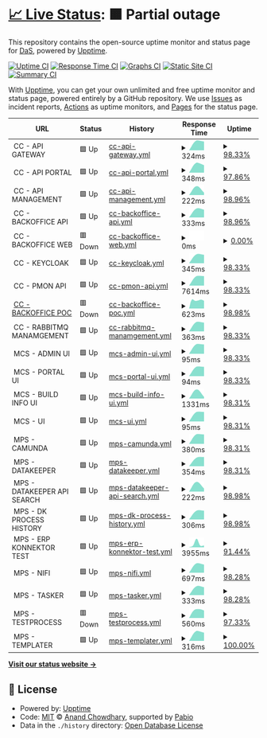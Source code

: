 # [📈 Live Status](https://conuti-das.github.io/status-nbsap): <!--live status--> **🟧 Partial outage**

This repository contains the open-source uptime monitor and status page for [DaS](https://conuti.de), powered by [Upptime](https://github.com/upptime/upptime).

[![Uptime CI](https://github.com/conuti-das/status-nbsap/workflows/Uptime%20CI/badge.svg)](https://github.com/conuti-das/status-nbsap/actions?query=workflow%3A%22Uptime+CI%22)
[![Response Time CI](https://github.com/conuti-das/status-nbsap/workflows/Response%20Time%20CI/badge.svg)](https://github.com/conuti-das/status-nbsap/actions?query=workflow%3A%22Response+Time+CI%22)
[![Graphs CI](https://github.com/conuti-das/status-nbsap/workflows/Graphs%20CI/badge.svg)](https://github.com/conuti-das/status-nbsap/actions?query=workflow%3A%22Graphs+CI%22)
[![Static Site CI](https://github.com/conuti-das/status-nbsap/workflows/Static%20Site%20CI/badge.svg)](https://github.com/conuti-das/status-nbsap/actions?query=workflow%3A%22Static+Site+CI%22)
[![Summary CI](https://github.com/conuti-das/status-nbsap/workflows/Summary%20CI/badge.svg)](https://github.com/conuti-das/status-nbsap/actions?query=workflow%3A%22Summary+CI%22)

With [Upptime](https://upptime.js.org), you can get your own unlimited and free uptime monitor and status page, powered entirely by a GitHub repository. We use [Issues](https://github.com/conuti-das/status-nbsap/issues) as incident reports, [Actions](https://github.com/conuti-das/status-nbsap/actions) as uptime monitors, and [Pages](https://conuti-das.github.io/status-nbsap) for the status page.

<!--start: status pages-->
<!-- This summary is generated by Upptime (https://github.com/upptime/upptime) -->
<!-- Do not edit this manually, your changes will be overwritten -->
<!-- prettier-ignore -->
| URL | Status | History | Response Time | Uptime |
| --- | ------ | ------- | ------------- | ------ |
| <img alt="" src="https://icons.duckduckgo.com/ip3/null.ico" height="13"> CC - API GATEWAY | 🟩 Up | [cc-api-gateway.yml](https://github.com/conuti-das/status-nbsap/commits/HEAD/history/cc-api-gateway.yml) | <details><summary><img alt="Response time graph" src="./graphs/cc-api-gateway/response-time-week.png" height="20"> 324ms</summary><br><a href="https://conuti-das.github.io/status-nbsap/history/cc-api-gateway"><img alt="Response time 324" src="https://img.shields.io/endpoint?url=https%3A%2F%2Fraw.githubusercontent.com%2Fconuti-das%2Fstatus-nbsap%2FHEAD%2Fapi%2Fcc-api-gateway%2Fresponse-time.json"></a><br><a href="https://conuti-das.github.io/status-nbsap/history/cc-api-gateway"><img alt="24-hour response time 303" src="https://img.shields.io/endpoint?url=https%3A%2F%2Fraw.githubusercontent.com%2Fconuti-das%2Fstatus-nbsap%2FHEAD%2Fapi%2Fcc-api-gateway%2Fresponse-time-day.json"></a><br><a href="https://conuti-das.github.io/status-nbsap/history/cc-api-gateway"><img alt="7-day response time 324" src="https://img.shields.io/endpoint?url=https%3A%2F%2Fraw.githubusercontent.com%2Fconuti-das%2Fstatus-nbsap%2FHEAD%2Fapi%2Fcc-api-gateway%2Fresponse-time-week.json"></a><br><a href="https://conuti-das.github.io/status-nbsap/history/cc-api-gateway"><img alt="30-day response time 324" src="https://img.shields.io/endpoint?url=https%3A%2F%2Fraw.githubusercontent.com%2Fconuti-das%2Fstatus-nbsap%2FHEAD%2Fapi%2Fcc-api-gateway%2Fresponse-time-month.json"></a><br><a href="https://conuti-das.github.io/status-nbsap/history/cc-api-gateway"><img alt="1-year response time 324" src="https://img.shields.io/endpoint?url=https%3A%2F%2Fraw.githubusercontent.com%2Fconuti-das%2Fstatus-nbsap%2FHEAD%2Fapi%2Fcc-api-gateway%2Fresponse-time-year.json"></a></details> | <details><summary><a href="https://conuti-das.github.io/status-nbsap/history/cc-api-gateway">98.33%</a></summary><a href="https://conuti-das.github.io/status-nbsap/history/cc-api-gateway"><img alt="All-time uptime 98.33%" src="https://img.shields.io/endpoint?url=https%3A%2F%2Fraw.githubusercontent.com%2Fconuti-das%2Fstatus-nbsap%2FHEAD%2Fapi%2Fcc-api-gateway%2Fuptime.json"></a><br><a href="https://conuti-das.github.io/status-nbsap/history/cc-api-gateway"><img alt="24-hour uptime 100.00%" src="https://img.shields.io/endpoint?url=https%3A%2F%2Fraw.githubusercontent.com%2Fconuti-das%2Fstatus-nbsap%2FHEAD%2Fapi%2Fcc-api-gateway%2Fuptime-day.json"></a><br><a href="https://conuti-das.github.io/status-nbsap/history/cc-api-gateway"><img alt="7-day uptime 98.33%" src="https://img.shields.io/endpoint?url=https%3A%2F%2Fraw.githubusercontent.com%2Fconuti-das%2Fstatus-nbsap%2FHEAD%2Fapi%2Fcc-api-gateway%2Fuptime-week.json"></a><br><a href="https://conuti-das.github.io/status-nbsap/history/cc-api-gateway"><img alt="30-day uptime 98.33%" src="https://img.shields.io/endpoint?url=https%3A%2F%2Fraw.githubusercontent.com%2Fconuti-das%2Fstatus-nbsap%2FHEAD%2Fapi%2Fcc-api-gateway%2Fuptime-month.json"></a><br><a href="https://conuti-das.github.io/status-nbsap/history/cc-api-gateway"><img alt="1-year uptime 98.33%" src="https://img.shields.io/endpoint?url=https%3A%2F%2Fraw.githubusercontent.com%2Fconuti-das%2Fstatus-nbsap%2FHEAD%2Fapi%2Fcc-api-gateway%2Fuptime-year.json"></a></details>
| <img alt="" src="https://icons.duckduckgo.com/ip3/null.ico" height="13"> CC - API PORTAL | 🟩 Up | [cc-api-portal.yml](https://github.com/conuti-das/status-nbsap/commits/HEAD/history/cc-api-portal.yml) | <details><summary><img alt="Response time graph" src="./graphs/cc-api-portal/response-time-week.png" height="20"> 348ms</summary><br><a href="https://conuti-das.github.io/status-nbsap/history/cc-api-portal"><img alt="Response time 348" src="https://img.shields.io/endpoint?url=https%3A%2F%2Fraw.githubusercontent.com%2Fconuti-das%2Fstatus-nbsap%2FHEAD%2Fapi%2Fcc-api-portal%2Fresponse-time.json"></a><br><a href="https://conuti-das.github.io/status-nbsap/history/cc-api-portal"><img alt="24-hour response time 298" src="https://img.shields.io/endpoint?url=https%3A%2F%2Fraw.githubusercontent.com%2Fconuti-das%2Fstatus-nbsap%2FHEAD%2Fapi%2Fcc-api-portal%2Fresponse-time-day.json"></a><br><a href="https://conuti-das.github.io/status-nbsap/history/cc-api-portal"><img alt="7-day response time 348" src="https://img.shields.io/endpoint?url=https%3A%2F%2Fraw.githubusercontent.com%2Fconuti-das%2Fstatus-nbsap%2FHEAD%2Fapi%2Fcc-api-portal%2Fresponse-time-week.json"></a><br><a href="https://conuti-das.github.io/status-nbsap/history/cc-api-portal"><img alt="30-day response time 348" src="https://img.shields.io/endpoint?url=https%3A%2F%2Fraw.githubusercontent.com%2Fconuti-das%2Fstatus-nbsap%2FHEAD%2Fapi%2Fcc-api-portal%2Fresponse-time-month.json"></a><br><a href="https://conuti-das.github.io/status-nbsap/history/cc-api-portal"><img alt="1-year response time 348" src="https://img.shields.io/endpoint?url=https%3A%2F%2Fraw.githubusercontent.com%2Fconuti-das%2Fstatus-nbsap%2FHEAD%2Fapi%2Fcc-api-portal%2Fresponse-time-year.json"></a></details> | <details><summary><a href="https://conuti-das.github.io/status-nbsap/history/cc-api-portal">97.86%</a></summary><a href="https://conuti-das.github.io/status-nbsap/history/cc-api-portal"><img alt="All-time uptime 97.86%" src="https://img.shields.io/endpoint?url=https%3A%2F%2Fraw.githubusercontent.com%2Fconuti-das%2Fstatus-nbsap%2FHEAD%2Fapi%2Fcc-api-portal%2Fuptime.json"></a><br><a href="https://conuti-das.github.io/status-nbsap/history/cc-api-portal"><img alt="24-hour uptime 100.00%" src="https://img.shields.io/endpoint?url=https%3A%2F%2Fraw.githubusercontent.com%2Fconuti-das%2Fstatus-nbsap%2FHEAD%2Fapi%2Fcc-api-portal%2Fuptime-day.json"></a><br><a href="https://conuti-das.github.io/status-nbsap/history/cc-api-portal"><img alt="7-day uptime 97.86%" src="https://img.shields.io/endpoint?url=https%3A%2F%2Fraw.githubusercontent.com%2Fconuti-das%2Fstatus-nbsap%2FHEAD%2Fapi%2Fcc-api-portal%2Fuptime-week.json"></a><br><a href="https://conuti-das.github.io/status-nbsap/history/cc-api-portal"><img alt="30-day uptime 97.86%" src="https://img.shields.io/endpoint?url=https%3A%2F%2Fraw.githubusercontent.com%2Fconuti-das%2Fstatus-nbsap%2FHEAD%2Fapi%2Fcc-api-portal%2Fuptime-month.json"></a><br><a href="https://conuti-das.github.io/status-nbsap/history/cc-api-portal"><img alt="1-year uptime 97.86%" src="https://img.shields.io/endpoint?url=https%3A%2F%2Fraw.githubusercontent.com%2Fconuti-das%2Fstatus-nbsap%2FHEAD%2Fapi%2Fcc-api-portal%2Fuptime-year.json"></a></details>
| <img alt="" src="https://icons.duckduckgo.com/ip3/null.ico" height="13"> CC - API MANAGEMENT | 🟩 Up | [cc-api-management.yml](https://github.com/conuti-das/status-nbsap/commits/HEAD/history/cc-api-management.yml) | <details><summary><img alt="Response time graph" src="./graphs/cc-api-management/response-time-week.png" height="20"> 222ms</summary><br><a href="https://conuti-das.github.io/status-nbsap/history/cc-api-management"><img alt="Response time 222" src="https://img.shields.io/endpoint?url=https%3A%2F%2Fraw.githubusercontent.com%2Fconuti-das%2Fstatus-nbsap%2FHEAD%2Fapi%2Fcc-api-management%2Fresponse-time.json"></a><br><a href="https://conuti-das.github.io/status-nbsap/history/cc-api-management"><img alt="24-hour response time 93" src="https://img.shields.io/endpoint?url=https%3A%2F%2Fraw.githubusercontent.com%2Fconuti-das%2Fstatus-nbsap%2FHEAD%2Fapi%2Fcc-api-management%2Fresponse-time-day.json"></a><br><a href="https://conuti-das.github.io/status-nbsap/history/cc-api-management"><img alt="7-day response time 222" src="https://img.shields.io/endpoint?url=https%3A%2F%2Fraw.githubusercontent.com%2Fconuti-das%2Fstatus-nbsap%2FHEAD%2Fapi%2Fcc-api-management%2Fresponse-time-week.json"></a><br><a href="https://conuti-das.github.io/status-nbsap/history/cc-api-management"><img alt="30-day response time 222" src="https://img.shields.io/endpoint?url=https%3A%2F%2Fraw.githubusercontent.com%2Fconuti-das%2Fstatus-nbsap%2FHEAD%2Fapi%2Fcc-api-management%2Fresponse-time-month.json"></a><br><a href="https://conuti-das.github.io/status-nbsap/history/cc-api-management"><img alt="1-year response time 222" src="https://img.shields.io/endpoint?url=https%3A%2F%2Fraw.githubusercontent.com%2Fconuti-das%2Fstatus-nbsap%2FHEAD%2Fapi%2Fcc-api-management%2Fresponse-time-year.json"></a></details> | <details><summary><a href="https://conuti-das.github.io/status-nbsap/history/cc-api-management">98.96%</a></summary><a href="https://conuti-das.github.io/status-nbsap/history/cc-api-management"><img alt="All-time uptime 98.96%" src="https://img.shields.io/endpoint?url=https%3A%2F%2Fraw.githubusercontent.com%2Fconuti-das%2Fstatus-nbsap%2FHEAD%2Fapi%2Fcc-api-management%2Fuptime.json"></a><br><a href="https://conuti-das.github.io/status-nbsap/history/cc-api-management"><img alt="24-hour uptime 100.00%" src="https://img.shields.io/endpoint?url=https%3A%2F%2Fraw.githubusercontent.com%2Fconuti-das%2Fstatus-nbsap%2FHEAD%2Fapi%2Fcc-api-management%2Fuptime-day.json"></a><br><a href="https://conuti-das.github.io/status-nbsap/history/cc-api-management"><img alt="7-day uptime 98.96%" src="https://img.shields.io/endpoint?url=https%3A%2F%2Fraw.githubusercontent.com%2Fconuti-das%2Fstatus-nbsap%2FHEAD%2Fapi%2Fcc-api-management%2Fuptime-week.json"></a><br><a href="https://conuti-das.github.io/status-nbsap/history/cc-api-management"><img alt="30-day uptime 98.96%" src="https://img.shields.io/endpoint?url=https%3A%2F%2Fraw.githubusercontent.com%2Fconuti-das%2Fstatus-nbsap%2FHEAD%2Fapi%2Fcc-api-management%2Fuptime-month.json"></a><br><a href="https://conuti-das.github.io/status-nbsap/history/cc-api-management"><img alt="1-year uptime 98.96%" src="https://img.shields.io/endpoint?url=https%3A%2F%2Fraw.githubusercontent.com%2Fconuti-das%2Fstatus-nbsap%2FHEAD%2Fapi%2Fcc-api-management%2Fuptime-year.json"></a></details>
| <img alt="" src="https://icons.duckduckgo.com/ip3/null.ico" height="13"> CC - BACKOFFICE API | 🟩 Up | [cc-backoffice-api.yml](https://github.com/conuti-das/status-nbsap/commits/HEAD/history/cc-backoffice-api.yml) | <details><summary><img alt="Response time graph" src="./graphs/cc-backoffice-api/response-time-week.png" height="20"> 333ms</summary><br><a href="https://conuti-das.github.io/status-nbsap/history/cc-backoffice-api"><img alt="Response time 333" src="https://img.shields.io/endpoint?url=https%3A%2F%2Fraw.githubusercontent.com%2Fconuti-das%2Fstatus-nbsap%2FHEAD%2Fapi%2Fcc-backoffice-api%2Fresponse-time.json"></a><br><a href="https://conuti-das.github.io/status-nbsap/history/cc-backoffice-api"><img alt="24-hour response time 309" src="https://img.shields.io/endpoint?url=https%3A%2F%2Fraw.githubusercontent.com%2Fconuti-das%2Fstatus-nbsap%2FHEAD%2Fapi%2Fcc-backoffice-api%2Fresponse-time-day.json"></a><br><a href="https://conuti-das.github.io/status-nbsap/history/cc-backoffice-api"><img alt="7-day response time 333" src="https://img.shields.io/endpoint?url=https%3A%2F%2Fraw.githubusercontent.com%2Fconuti-das%2Fstatus-nbsap%2FHEAD%2Fapi%2Fcc-backoffice-api%2Fresponse-time-week.json"></a><br><a href="https://conuti-das.github.io/status-nbsap/history/cc-backoffice-api"><img alt="30-day response time 333" src="https://img.shields.io/endpoint?url=https%3A%2F%2Fraw.githubusercontent.com%2Fconuti-das%2Fstatus-nbsap%2FHEAD%2Fapi%2Fcc-backoffice-api%2Fresponse-time-month.json"></a><br><a href="https://conuti-das.github.io/status-nbsap/history/cc-backoffice-api"><img alt="1-year response time 333" src="https://img.shields.io/endpoint?url=https%3A%2F%2Fraw.githubusercontent.com%2Fconuti-das%2Fstatus-nbsap%2FHEAD%2Fapi%2Fcc-backoffice-api%2Fresponse-time-year.json"></a></details> | <details><summary><a href="https://conuti-das.github.io/status-nbsap/history/cc-backoffice-api">98.96%</a></summary><a href="https://conuti-das.github.io/status-nbsap/history/cc-backoffice-api"><img alt="All-time uptime 98.96%" src="https://img.shields.io/endpoint?url=https%3A%2F%2Fraw.githubusercontent.com%2Fconuti-das%2Fstatus-nbsap%2FHEAD%2Fapi%2Fcc-backoffice-api%2Fuptime.json"></a><br><a href="https://conuti-das.github.io/status-nbsap/history/cc-backoffice-api"><img alt="24-hour uptime 100.00%" src="https://img.shields.io/endpoint?url=https%3A%2F%2Fraw.githubusercontent.com%2Fconuti-das%2Fstatus-nbsap%2FHEAD%2Fapi%2Fcc-backoffice-api%2Fuptime-day.json"></a><br><a href="https://conuti-das.github.io/status-nbsap/history/cc-backoffice-api"><img alt="7-day uptime 98.96%" src="https://img.shields.io/endpoint?url=https%3A%2F%2Fraw.githubusercontent.com%2Fconuti-das%2Fstatus-nbsap%2FHEAD%2Fapi%2Fcc-backoffice-api%2Fuptime-week.json"></a><br><a href="https://conuti-das.github.io/status-nbsap/history/cc-backoffice-api"><img alt="30-day uptime 98.96%" src="https://img.shields.io/endpoint?url=https%3A%2F%2Fraw.githubusercontent.com%2Fconuti-das%2Fstatus-nbsap%2FHEAD%2Fapi%2Fcc-backoffice-api%2Fuptime-month.json"></a><br><a href="https://conuti-das.github.io/status-nbsap/history/cc-backoffice-api"><img alt="1-year uptime 98.96%" src="https://img.shields.io/endpoint?url=https%3A%2F%2Fraw.githubusercontent.com%2Fconuti-das%2Fstatus-nbsap%2FHEAD%2Fapi%2Fcc-backoffice-api%2Fuptime-year.json"></a></details>
| <img alt="" src="https://icons.duckduckgo.com/ip3/null.ico" height="13"> CC - BACKOFFICE WEB | 🟥 Down | [cc-backoffice-web.yml](https://github.com/conuti-das/status-nbsap/commits/HEAD/history/cc-backoffice-web.yml) | <details><summary><img alt="Response time graph" src="./graphs/cc-backoffice-web/response-time-week.png" height="20"> 0ms</summary><br><a href="https://conuti-das.github.io/status-nbsap/history/cc-backoffice-web"><img alt="Response time 0" src="https://img.shields.io/endpoint?url=https%3A%2F%2Fraw.githubusercontent.com%2Fconuti-das%2Fstatus-nbsap%2FHEAD%2Fapi%2Fcc-backoffice-web%2Fresponse-time.json"></a><br><a href="https://conuti-das.github.io/status-nbsap/history/cc-backoffice-web"><img alt="24-hour response time 0" src="https://img.shields.io/endpoint?url=https%3A%2F%2Fraw.githubusercontent.com%2Fconuti-das%2Fstatus-nbsap%2FHEAD%2Fapi%2Fcc-backoffice-web%2Fresponse-time-day.json"></a><br><a href="https://conuti-das.github.io/status-nbsap/history/cc-backoffice-web"><img alt="7-day response time 0" src="https://img.shields.io/endpoint?url=https%3A%2F%2Fraw.githubusercontent.com%2Fconuti-das%2Fstatus-nbsap%2FHEAD%2Fapi%2Fcc-backoffice-web%2Fresponse-time-week.json"></a><br><a href="https://conuti-das.github.io/status-nbsap/history/cc-backoffice-web"><img alt="30-day response time 0" src="https://img.shields.io/endpoint?url=https%3A%2F%2Fraw.githubusercontent.com%2Fconuti-das%2Fstatus-nbsap%2FHEAD%2Fapi%2Fcc-backoffice-web%2Fresponse-time-month.json"></a><br><a href="https://conuti-das.github.io/status-nbsap/history/cc-backoffice-web"><img alt="1-year response time 0" src="https://img.shields.io/endpoint?url=https%3A%2F%2Fraw.githubusercontent.com%2Fconuti-das%2Fstatus-nbsap%2FHEAD%2Fapi%2Fcc-backoffice-web%2Fresponse-time-year.json"></a></details> | <details><summary><a href="https://conuti-das.github.io/status-nbsap/history/cc-backoffice-web">0.00%</a></summary><a href="https://conuti-das.github.io/status-nbsap/history/cc-backoffice-web"><img alt="All-time uptime 0.00%" src="https://img.shields.io/endpoint?url=https%3A%2F%2Fraw.githubusercontent.com%2Fconuti-das%2Fstatus-nbsap%2FHEAD%2Fapi%2Fcc-backoffice-web%2Fuptime.json"></a><br><a href="https://conuti-das.github.io/status-nbsap/history/cc-backoffice-web"><img alt="24-hour uptime 0.00%" src="https://img.shields.io/endpoint?url=https%3A%2F%2Fraw.githubusercontent.com%2Fconuti-das%2Fstatus-nbsap%2FHEAD%2Fapi%2Fcc-backoffice-web%2Fuptime-day.json"></a><br><a href="https://conuti-das.github.io/status-nbsap/history/cc-backoffice-web"><img alt="7-day uptime 0.00%" src="https://img.shields.io/endpoint?url=https%3A%2F%2Fraw.githubusercontent.com%2Fconuti-das%2Fstatus-nbsap%2FHEAD%2Fapi%2Fcc-backoffice-web%2Fuptime-week.json"></a><br><a href="https://conuti-das.github.io/status-nbsap/history/cc-backoffice-web"><img alt="30-day uptime 0.00%" src="https://img.shields.io/endpoint?url=https%3A%2F%2Fraw.githubusercontent.com%2Fconuti-das%2Fstatus-nbsap%2FHEAD%2Fapi%2Fcc-backoffice-web%2Fuptime-month.json"></a><br><a href="https://conuti-das.github.io/status-nbsap/history/cc-backoffice-web"><img alt="1-year uptime 0.00%" src="https://img.shields.io/endpoint?url=https%3A%2F%2Fraw.githubusercontent.com%2Fconuti-das%2Fstatus-nbsap%2FHEAD%2Fapi%2Fcc-backoffice-web%2Fuptime-year.json"></a></details>
| <img alt="" src="https://icons.duckduckgo.com/ip3/null.ico" height="13"> CC - KEYCLOAK | 🟩 Up | [cc-keycloak.yml](https://github.com/conuti-das/status-nbsap/commits/HEAD/history/cc-keycloak.yml) | <details><summary><img alt="Response time graph" src="./graphs/cc-keycloak/response-time-week.png" height="20"> 345ms</summary><br><a href="https://conuti-das.github.io/status-nbsap/history/cc-keycloak"><img alt="Response time 345" src="https://img.shields.io/endpoint?url=https%3A%2F%2Fraw.githubusercontent.com%2Fconuti-das%2Fstatus-nbsap%2FHEAD%2Fapi%2Fcc-keycloak%2Fresponse-time.json"></a><br><a href="https://conuti-das.github.io/status-nbsap/history/cc-keycloak"><img alt="24-hour response time 334" src="https://img.shields.io/endpoint?url=https%3A%2F%2Fraw.githubusercontent.com%2Fconuti-das%2Fstatus-nbsap%2FHEAD%2Fapi%2Fcc-keycloak%2Fresponse-time-day.json"></a><br><a href="https://conuti-das.github.io/status-nbsap/history/cc-keycloak"><img alt="7-day response time 345" src="https://img.shields.io/endpoint?url=https%3A%2F%2Fraw.githubusercontent.com%2Fconuti-das%2Fstatus-nbsap%2FHEAD%2Fapi%2Fcc-keycloak%2Fresponse-time-week.json"></a><br><a href="https://conuti-das.github.io/status-nbsap/history/cc-keycloak"><img alt="30-day response time 345" src="https://img.shields.io/endpoint?url=https%3A%2F%2Fraw.githubusercontent.com%2Fconuti-das%2Fstatus-nbsap%2FHEAD%2Fapi%2Fcc-keycloak%2Fresponse-time-month.json"></a><br><a href="https://conuti-das.github.io/status-nbsap/history/cc-keycloak"><img alt="1-year response time 345" src="https://img.shields.io/endpoint?url=https%3A%2F%2Fraw.githubusercontent.com%2Fconuti-das%2Fstatus-nbsap%2FHEAD%2Fapi%2Fcc-keycloak%2Fresponse-time-year.json"></a></details> | <details><summary><a href="https://conuti-das.github.io/status-nbsap/history/cc-keycloak">98.33%</a></summary><a href="https://conuti-das.github.io/status-nbsap/history/cc-keycloak"><img alt="All-time uptime 98.33%" src="https://img.shields.io/endpoint?url=https%3A%2F%2Fraw.githubusercontent.com%2Fconuti-das%2Fstatus-nbsap%2FHEAD%2Fapi%2Fcc-keycloak%2Fuptime.json"></a><br><a href="https://conuti-das.github.io/status-nbsap/history/cc-keycloak"><img alt="24-hour uptime 100.00%" src="https://img.shields.io/endpoint?url=https%3A%2F%2Fraw.githubusercontent.com%2Fconuti-das%2Fstatus-nbsap%2FHEAD%2Fapi%2Fcc-keycloak%2Fuptime-day.json"></a><br><a href="https://conuti-das.github.io/status-nbsap/history/cc-keycloak"><img alt="7-day uptime 98.33%" src="https://img.shields.io/endpoint?url=https%3A%2F%2Fraw.githubusercontent.com%2Fconuti-das%2Fstatus-nbsap%2FHEAD%2Fapi%2Fcc-keycloak%2Fuptime-week.json"></a><br><a href="https://conuti-das.github.io/status-nbsap/history/cc-keycloak"><img alt="30-day uptime 98.33%" src="https://img.shields.io/endpoint?url=https%3A%2F%2Fraw.githubusercontent.com%2Fconuti-das%2Fstatus-nbsap%2FHEAD%2Fapi%2Fcc-keycloak%2Fuptime-month.json"></a><br><a href="https://conuti-das.github.io/status-nbsap/history/cc-keycloak"><img alt="1-year uptime 98.33%" src="https://img.shields.io/endpoint?url=https%3A%2F%2Fraw.githubusercontent.com%2Fconuti-das%2Fstatus-nbsap%2FHEAD%2Fapi%2Fcc-keycloak%2Fuptime-year.json"></a></details>
| <img alt="" src="https://icons.duckduckgo.com/ip3/null.ico" height="13"> CC - PMON API | 🟩 Up | [cc-pmon-api.yml](https://github.com/conuti-das/status-nbsap/commits/HEAD/history/cc-pmon-api.yml) | <details><summary><img alt="Response time graph" src="./graphs/cc-pmon-api/response-time-week.png" height="20"> 7614ms</summary><br><a href="https://conuti-das.github.io/status-nbsap/history/cc-pmon-api"><img alt="Response time 7614" src="https://img.shields.io/endpoint?url=https%3A%2F%2Fraw.githubusercontent.com%2Fconuti-das%2Fstatus-nbsap%2FHEAD%2Fapi%2Fcc-pmon-api%2Fresponse-time.json"></a><br><a href="https://conuti-das.github.io/status-nbsap/history/cc-pmon-api"><img alt="24-hour response time 7597" src="https://img.shields.io/endpoint?url=https%3A%2F%2Fraw.githubusercontent.com%2Fconuti-das%2Fstatus-nbsap%2FHEAD%2Fapi%2Fcc-pmon-api%2Fresponse-time-day.json"></a><br><a href="https://conuti-das.github.io/status-nbsap/history/cc-pmon-api"><img alt="7-day response time 7614" src="https://img.shields.io/endpoint?url=https%3A%2F%2Fraw.githubusercontent.com%2Fconuti-das%2Fstatus-nbsap%2FHEAD%2Fapi%2Fcc-pmon-api%2Fresponse-time-week.json"></a><br><a href="https://conuti-das.github.io/status-nbsap/history/cc-pmon-api"><img alt="30-day response time 7614" src="https://img.shields.io/endpoint?url=https%3A%2F%2Fraw.githubusercontent.com%2Fconuti-das%2Fstatus-nbsap%2FHEAD%2Fapi%2Fcc-pmon-api%2Fresponse-time-month.json"></a><br><a href="https://conuti-das.github.io/status-nbsap/history/cc-pmon-api"><img alt="1-year response time 7614" src="https://img.shields.io/endpoint?url=https%3A%2F%2Fraw.githubusercontent.com%2Fconuti-das%2Fstatus-nbsap%2FHEAD%2Fapi%2Fcc-pmon-api%2Fresponse-time-year.json"></a></details> | <details><summary><a href="https://conuti-das.github.io/status-nbsap/history/cc-pmon-api">98.33%</a></summary><a href="https://conuti-das.github.io/status-nbsap/history/cc-pmon-api"><img alt="All-time uptime 98.33%" src="https://img.shields.io/endpoint?url=https%3A%2F%2Fraw.githubusercontent.com%2Fconuti-das%2Fstatus-nbsap%2FHEAD%2Fapi%2Fcc-pmon-api%2Fuptime.json"></a><br><a href="https://conuti-das.github.io/status-nbsap/history/cc-pmon-api"><img alt="24-hour uptime 100.00%" src="https://img.shields.io/endpoint?url=https%3A%2F%2Fraw.githubusercontent.com%2Fconuti-das%2Fstatus-nbsap%2FHEAD%2Fapi%2Fcc-pmon-api%2Fuptime-day.json"></a><br><a href="https://conuti-das.github.io/status-nbsap/history/cc-pmon-api"><img alt="7-day uptime 98.33%" src="https://img.shields.io/endpoint?url=https%3A%2F%2Fraw.githubusercontent.com%2Fconuti-das%2Fstatus-nbsap%2FHEAD%2Fapi%2Fcc-pmon-api%2Fuptime-week.json"></a><br><a href="https://conuti-das.github.io/status-nbsap/history/cc-pmon-api"><img alt="30-day uptime 98.33%" src="https://img.shields.io/endpoint?url=https%3A%2F%2Fraw.githubusercontent.com%2Fconuti-das%2Fstatus-nbsap%2FHEAD%2Fapi%2Fcc-pmon-api%2Fuptime-month.json"></a><br><a href="https://conuti-das.github.io/status-nbsap/history/cc-pmon-api"><img alt="1-year uptime 98.33%" src="https://img.shields.io/endpoint?url=https%3A%2F%2Fraw.githubusercontent.com%2Fconuti-das%2Fstatus-nbsap%2FHEAD%2Fapi%2Fcc-pmon-api%2Fuptime-year.json"></a></details>
| <img alt="" src="https://icons.duckduckgo.com/ip3/dev.netz-sap.macoapp.de.ico" height="13"> [CC - BACKOFFICE POC](https://dev.netz-sap.macoapp.de) | 🟥 Down | [cc-backoffice-poc.yml](https://github.com/conuti-das/status-nbsap/commits/HEAD/history/cc-backoffice-poc.yml) | <details><summary><img alt="Response time graph" src="./graphs/cc-backoffice-poc/response-time-week.png" height="20"> 623ms</summary><br><a href="https://conuti-das.github.io/status-nbsap/history/cc-backoffice-poc"><img alt="Response time 623" src="https://img.shields.io/endpoint?url=https%3A%2F%2Fraw.githubusercontent.com%2Fconuti-das%2Fstatus-nbsap%2FHEAD%2Fapi%2Fcc-backoffice-poc%2Fresponse-time.json"></a><br><a href="https://conuti-das.github.io/status-nbsap/history/cc-backoffice-poc"><img alt="24-hour response time 673" src="https://img.shields.io/endpoint?url=https%3A%2F%2Fraw.githubusercontent.com%2Fconuti-das%2Fstatus-nbsap%2FHEAD%2Fapi%2Fcc-backoffice-poc%2Fresponse-time-day.json"></a><br><a href="https://conuti-das.github.io/status-nbsap/history/cc-backoffice-poc"><img alt="7-day response time 623" src="https://img.shields.io/endpoint?url=https%3A%2F%2Fraw.githubusercontent.com%2Fconuti-das%2Fstatus-nbsap%2FHEAD%2Fapi%2Fcc-backoffice-poc%2Fresponse-time-week.json"></a><br><a href="https://conuti-das.github.io/status-nbsap/history/cc-backoffice-poc"><img alt="30-day response time 623" src="https://img.shields.io/endpoint?url=https%3A%2F%2Fraw.githubusercontent.com%2Fconuti-das%2Fstatus-nbsap%2FHEAD%2Fapi%2Fcc-backoffice-poc%2Fresponse-time-month.json"></a><br><a href="https://conuti-das.github.io/status-nbsap/history/cc-backoffice-poc"><img alt="1-year response time 623" src="https://img.shields.io/endpoint?url=https%3A%2F%2Fraw.githubusercontent.com%2Fconuti-das%2Fstatus-nbsap%2FHEAD%2Fapi%2Fcc-backoffice-poc%2Fresponse-time-year.json"></a></details> | <details><summary><a href="https://conuti-das.github.io/status-nbsap/history/cc-backoffice-poc">98.98%</a></summary><a href="https://conuti-das.github.io/status-nbsap/history/cc-backoffice-poc"><img alt="All-time uptime 98.98%" src="https://img.shields.io/endpoint?url=https%3A%2F%2Fraw.githubusercontent.com%2Fconuti-das%2Fstatus-nbsap%2FHEAD%2Fapi%2Fcc-backoffice-poc%2Fuptime.json"></a><br><a href="https://conuti-das.github.io/status-nbsap/history/cc-backoffice-poc"><img alt="24-hour uptime 98.84%" src="https://img.shields.io/endpoint?url=https%3A%2F%2Fraw.githubusercontent.com%2Fconuti-das%2Fstatus-nbsap%2FHEAD%2Fapi%2Fcc-backoffice-poc%2Fuptime-day.json"></a><br><a href="https://conuti-das.github.io/status-nbsap/history/cc-backoffice-poc"><img alt="7-day uptime 98.98%" src="https://img.shields.io/endpoint?url=https%3A%2F%2Fraw.githubusercontent.com%2Fconuti-das%2Fstatus-nbsap%2FHEAD%2Fapi%2Fcc-backoffice-poc%2Fuptime-week.json"></a><br><a href="https://conuti-das.github.io/status-nbsap/history/cc-backoffice-poc"><img alt="30-day uptime 98.98%" src="https://img.shields.io/endpoint?url=https%3A%2F%2Fraw.githubusercontent.com%2Fconuti-das%2Fstatus-nbsap%2FHEAD%2Fapi%2Fcc-backoffice-poc%2Fuptime-month.json"></a><br><a href="https://conuti-das.github.io/status-nbsap/history/cc-backoffice-poc"><img alt="1-year uptime 98.98%" src="https://img.shields.io/endpoint?url=https%3A%2F%2Fraw.githubusercontent.com%2Fconuti-das%2Fstatus-nbsap%2FHEAD%2Fapi%2Fcc-backoffice-poc%2Fuptime-year.json"></a></details>
| <img alt="" src="https://icons.duckduckgo.com/ip3/null.ico" height="13"> CC - RABBITMQ MANAMGEMENT | 🟩 Up | [cc-rabbitmq-manamgement.yml](https://github.com/conuti-das/status-nbsap/commits/HEAD/history/cc-rabbitmq-manamgement.yml) | <details><summary><img alt="Response time graph" src="./graphs/cc-rabbitmq-manamgement/response-time-week.png" height="20"> 363ms</summary><br><a href="https://conuti-das.github.io/status-nbsap/history/cc-rabbitmq-manamgement"><img alt="Response time 363" src="https://img.shields.io/endpoint?url=https%3A%2F%2Fraw.githubusercontent.com%2Fconuti-das%2Fstatus-nbsap%2FHEAD%2Fapi%2Fcc-rabbitmq-manamgement%2Fresponse-time.json"></a><br><a href="https://conuti-das.github.io/status-nbsap/history/cc-rabbitmq-manamgement"><img alt="24-hour response time 348" src="https://img.shields.io/endpoint?url=https%3A%2F%2Fraw.githubusercontent.com%2Fconuti-das%2Fstatus-nbsap%2FHEAD%2Fapi%2Fcc-rabbitmq-manamgement%2Fresponse-time-day.json"></a><br><a href="https://conuti-das.github.io/status-nbsap/history/cc-rabbitmq-manamgement"><img alt="7-day response time 363" src="https://img.shields.io/endpoint?url=https%3A%2F%2Fraw.githubusercontent.com%2Fconuti-das%2Fstatus-nbsap%2FHEAD%2Fapi%2Fcc-rabbitmq-manamgement%2Fresponse-time-week.json"></a><br><a href="https://conuti-das.github.io/status-nbsap/history/cc-rabbitmq-manamgement"><img alt="30-day response time 363" src="https://img.shields.io/endpoint?url=https%3A%2F%2Fraw.githubusercontent.com%2Fconuti-das%2Fstatus-nbsap%2FHEAD%2Fapi%2Fcc-rabbitmq-manamgement%2Fresponse-time-month.json"></a><br><a href="https://conuti-das.github.io/status-nbsap/history/cc-rabbitmq-manamgement"><img alt="1-year response time 363" src="https://img.shields.io/endpoint?url=https%3A%2F%2Fraw.githubusercontent.com%2Fconuti-das%2Fstatus-nbsap%2FHEAD%2Fapi%2Fcc-rabbitmq-manamgement%2Fresponse-time-year.json"></a></details> | <details><summary><a href="https://conuti-das.github.io/status-nbsap/history/cc-rabbitmq-manamgement">98.33%</a></summary><a href="https://conuti-das.github.io/status-nbsap/history/cc-rabbitmq-manamgement"><img alt="All-time uptime 98.33%" src="https://img.shields.io/endpoint?url=https%3A%2F%2Fraw.githubusercontent.com%2Fconuti-das%2Fstatus-nbsap%2FHEAD%2Fapi%2Fcc-rabbitmq-manamgement%2Fuptime.json"></a><br><a href="https://conuti-das.github.io/status-nbsap/history/cc-rabbitmq-manamgement"><img alt="24-hour uptime 100.00%" src="https://img.shields.io/endpoint?url=https%3A%2F%2Fraw.githubusercontent.com%2Fconuti-das%2Fstatus-nbsap%2FHEAD%2Fapi%2Fcc-rabbitmq-manamgement%2Fuptime-day.json"></a><br><a href="https://conuti-das.github.io/status-nbsap/history/cc-rabbitmq-manamgement"><img alt="7-day uptime 98.33%" src="https://img.shields.io/endpoint?url=https%3A%2F%2Fraw.githubusercontent.com%2Fconuti-das%2Fstatus-nbsap%2FHEAD%2Fapi%2Fcc-rabbitmq-manamgement%2Fuptime-week.json"></a><br><a href="https://conuti-das.github.io/status-nbsap/history/cc-rabbitmq-manamgement"><img alt="30-day uptime 98.33%" src="https://img.shields.io/endpoint?url=https%3A%2F%2Fraw.githubusercontent.com%2Fconuti-das%2Fstatus-nbsap%2FHEAD%2Fapi%2Fcc-rabbitmq-manamgement%2Fuptime-month.json"></a><br><a href="https://conuti-das.github.io/status-nbsap/history/cc-rabbitmq-manamgement"><img alt="1-year uptime 98.33%" src="https://img.shields.io/endpoint?url=https%3A%2F%2Fraw.githubusercontent.com%2Fconuti-das%2Fstatus-nbsap%2FHEAD%2Fapi%2Fcc-rabbitmq-manamgement%2Fuptime-year.json"></a></details>
| <img alt="" src="https://icons.duckduckgo.com/ip3/null.ico" height="13"> MCS - ADMIN UI | 🟩 Up | [mcs-admin-ui.yml](https://github.com/conuti-das/status-nbsap/commits/HEAD/history/mcs-admin-ui.yml) | <details><summary><img alt="Response time graph" src="./graphs/mcs-admin-ui/response-time-week.png" height="20"> 95ms</summary><br><a href="https://conuti-das.github.io/status-nbsap/history/mcs-admin-ui"><img alt="Response time 95" src="https://img.shields.io/endpoint?url=https%3A%2F%2Fraw.githubusercontent.com%2Fconuti-das%2Fstatus-nbsap%2FHEAD%2Fapi%2Fmcs-admin-ui%2Fresponse-time.json"></a><br><a href="https://conuti-das.github.io/status-nbsap/history/mcs-admin-ui"><img alt="24-hour response time 93" src="https://img.shields.io/endpoint?url=https%3A%2F%2Fraw.githubusercontent.com%2Fconuti-das%2Fstatus-nbsap%2FHEAD%2Fapi%2Fmcs-admin-ui%2Fresponse-time-day.json"></a><br><a href="https://conuti-das.github.io/status-nbsap/history/mcs-admin-ui"><img alt="7-day response time 95" src="https://img.shields.io/endpoint?url=https%3A%2F%2Fraw.githubusercontent.com%2Fconuti-das%2Fstatus-nbsap%2FHEAD%2Fapi%2Fmcs-admin-ui%2Fresponse-time-week.json"></a><br><a href="https://conuti-das.github.io/status-nbsap/history/mcs-admin-ui"><img alt="30-day response time 95" src="https://img.shields.io/endpoint?url=https%3A%2F%2Fraw.githubusercontent.com%2Fconuti-das%2Fstatus-nbsap%2FHEAD%2Fapi%2Fmcs-admin-ui%2Fresponse-time-month.json"></a><br><a href="https://conuti-das.github.io/status-nbsap/history/mcs-admin-ui"><img alt="1-year response time 95" src="https://img.shields.io/endpoint?url=https%3A%2F%2Fraw.githubusercontent.com%2Fconuti-das%2Fstatus-nbsap%2FHEAD%2Fapi%2Fmcs-admin-ui%2Fresponse-time-year.json"></a></details> | <details><summary><a href="https://conuti-das.github.io/status-nbsap/history/mcs-admin-ui">98.33%</a></summary><a href="https://conuti-das.github.io/status-nbsap/history/mcs-admin-ui"><img alt="All-time uptime 98.33%" src="https://img.shields.io/endpoint?url=https%3A%2F%2Fraw.githubusercontent.com%2Fconuti-das%2Fstatus-nbsap%2FHEAD%2Fapi%2Fmcs-admin-ui%2Fuptime.json"></a><br><a href="https://conuti-das.github.io/status-nbsap/history/mcs-admin-ui"><img alt="24-hour uptime 100.00%" src="https://img.shields.io/endpoint?url=https%3A%2F%2Fraw.githubusercontent.com%2Fconuti-das%2Fstatus-nbsap%2FHEAD%2Fapi%2Fmcs-admin-ui%2Fuptime-day.json"></a><br><a href="https://conuti-das.github.io/status-nbsap/history/mcs-admin-ui"><img alt="7-day uptime 98.33%" src="https://img.shields.io/endpoint?url=https%3A%2F%2Fraw.githubusercontent.com%2Fconuti-das%2Fstatus-nbsap%2FHEAD%2Fapi%2Fmcs-admin-ui%2Fuptime-week.json"></a><br><a href="https://conuti-das.github.io/status-nbsap/history/mcs-admin-ui"><img alt="30-day uptime 98.33%" src="https://img.shields.io/endpoint?url=https%3A%2F%2Fraw.githubusercontent.com%2Fconuti-das%2Fstatus-nbsap%2FHEAD%2Fapi%2Fmcs-admin-ui%2Fuptime-month.json"></a><br><a href="https://conuti-das.github.io/status-nbsap/history/mcs-admin-ui"><img alt="1-year uptime 98.33%" src="https://img.shields.io/endpoint?url=https%3A%2F%2Fraw.githubusercontent.com%2Fconuti-das%2Fstatus-nbsap%2FHEAD%2Fapi%2Fmcs-admin-ui%2Fuptime-year.json"></a></details>
| <img alt="" src="https://icons.duckduckgo.com/ip3/null.ico" height="13"> MCS - PORTAL UI | 🟩 Up | [mcs-portal-ui.yml](https://github.com/conuti-das/status-nbsap/commits/HEAD/history/mcs-portal-ui.yml) | <details><summary><img alt="Response time graph" src="./graphs/mcs-portal-ui/response-time-week.png" height="20"> 94ms</summary><br><a href="https://conuti-das.github.io/status-nbsap/history/mcs-portal-ui"><img alt="Response time 94" src="https://img.shields.io/endpoint?url=https%3A%2F%2Fraw.githubusercontent.com%2Fconuti-das%2Fstatus-nbsap%2FHEAD%2Fapi%2Fmcs-portal-ui%2Fresponse-time.json"></a><br><a href="https://conuti-das.github.io/status-nbsap/history/mcs-portal-ui"><img alt="24-hour response time 93" src="https://img.shields.io/endpoint?url=https%3A%2F%2Fraw.githubusercontent.com%2Fconuti-das%2Fstatus-nbsap%2FHEAD%2Fapi%2Fmcs-portal-ui%2Fresponse-time-day.json"></a><br><a href="https://conuti-das.github.io/status-nbsap/history/mcs-portal-ui"><img alt="7-day response time 94" src="https://img.shields.io/endpoint?url=https%3A%2F%2Fraw.githubusercontent.com%2Fconuti-das%2Fstatus-nbsap%2FHEAD%2Fapi%2Fmcs-portal-ui%2Fresponse-time-week.json"></a><br><a href="https://conuti-das.github.io/status-nbsap/history/mcs-portal-ui"><img alt="30-day response time 94" src="https://img.shields.io/endpoint?url=https%3A%2F%2Fraw.githubusercontent.com%2Fconuti-das%2Fstatus-nbsap%2FHEAD%2Fapi%2Fmcs-portal-ui%2Fresponse-time-month.json"></a><br><a href="https://conuti-das.github.io/status-nbsap/history/mcs-portal-ui"><img alt="1-year response time 94" src="https://img.shields.io/endpoint?url=https%3A%2F%2Fraw.githubusercontent.com%2Fconuti-das%2Fstatus-nbsap%2FHEAD%2Fapi%2Fmcs-portal-ui%2Fresponse-time-year.json"></a></details> | <details><summary><a href="https://conuti-das.github.io/status-nbsap/history/mcs-portal-ui">98.33%</a></summary><a href="https://conuti-das.github.io/status-nbsap/history/mcs-portal-ui"><img alt="All-time uptime 98.33%" src="https://img.shields.io/endpoint?url=https%3A%2F%2Fraw.githubusercontent.com%2Fconuti-das%2Fstatus-nbsap%2FHEAD%2Fapi%2Fmcs-portal-ui%2Fuptime.json"></a><br><a href="https://conuti-das.github.io/status-nbsap/history/mcs-portal-ui"><img alt="24-hour uptime 100.00%" src="https://img.shields.io/endpoint?url=https%3A%2F%2Fraw.githubusercontent.com%2Fconuti-das%2Fstatus-nbsap%2FHEAD%2Fapi%2Fmcs-portal-ui%2Fuptime-day.json"></a><br><a href="https://conuti-das.github.io/status-nbsap/history/mcs-portal-ui"><img alt="7-day uptime 98.33%" src="https://img.shields.io/endpoint?url=https%3A%2F%2Fraw.githubusercontent.com%2Fconuti-das%2Fstatus-nbsap%2FHEAD%2Fapi%2Fmcs-portal-ui%2Fuptime-week.json"></a><br><a href="https://conuti-das.github.io/status-nbsap/history/mcs-portal-ui"><img alt="30-day uptime 98.33%" src="https://img.shields.io/endpoint?url=https%3A%2F%2Fraw.githubusercontent.com%2Fconuti-das%2Fstatus-nbsap%2FHEAD%2Fapi%2Fmcs-portal-ui%2Fuptime-month.json"></a><br><a href="https://conuti-das.github.io/status-nbsap/history/mcs-portal-ui"><img alt="1-year uptime 98.33%" src="https://img.shields.io/endpoint?url=https%3A%2F%2Fraw.githubusercontent.com%2Fconuti-das%2Fstatus-nbsap%2FHEAD%2Fapi%2Fmcs-portal-ui%2Fuptime-year.json"></a></details>
| <img alt="" src="https://icons.duckduckgo.com/ip3/null.ico" height="13"> MCS - BUILD INFO UI | 🟩 Up | [mcs-build-info-ui.yml](https://github.com/conuti-das/status-nbsap/commits/HEAD/history/mcs-build-info-ui.yml) | <details><summary><img alt="Response time graph" src="./graphs/mcs-build-info-ui/response-time-week.png" height="20"> 1331ms</summary><br><a href="https://conuti-das.github.io/status-nbsap/history/mcs-build-info-ui"><img alt="Response time 1331" src="https://img.shields.io/endpoint?url=https%3A%2F%2Fraw.githubusercontent.com%2Fconuti-das%2Fstatus-nbsap%2FHEAD%2Fapi%2Fmcs-build-info-ui%2Fresponse-time.json"></a><br><a href="https://conuti-das.github.io/status-nbsap/history/mcs-build-info-ui"><img alt="24-hour response time 406" src="https://img.shields.io/endpoint?url=https%3A%2F%2Fraw.githubusercontent.com%2Fconuti-das%2Fstatus-nbsap%2FHEAD%2Fapi%2Fmcs-build-info-ui%2Fresponse-time-day.json"></a><br><a href="https://conuti-das.github.io/status-nbsap/history/mcs-build-info-ui"><img alt="7-day response time 1331" src="https://img.shields.io/endpoint?url=https%3A%2F%2Fraw.githubusercontent.com%2Fconuti-das%2Fstatus-nbsap%2FHEAD%2Fapi%2Fmcs-build-info-ui%2Fresponse-time-week.json"></a><br><a href="https://conuti-das.github.io/status-nbsap/history/mcs-build-info-ui"><img alt="30-day response time 1331" src="https://img.shields.io/endpoint?url=https%3A%2F%2Fraw.githubusercontent.com%2Fconuti-das%2Fstatus-nbsap%2FHEAD%2Fapi%2Fmcs-build-info-ui%2Fresponse-time-month.json"></a><br><a href="https://conuti-das.github.io/status-nbsap/history/mcs-build-info-ui"><img alt="1-year response time 1331" src="https://img.shields.io/endpoint?url=https%3A%2F%2Fraw.githubusercontent.com%2Fconuti-das%2Fstatus-nbsap%2FHEAD%2Fapi%2Fmcs-build-info-ui%2Fresponse-time-year.json"></a></details> | <details><summary><a href="https://conuti-das.github.io/status-nbsap/history/mcs-build-info-ui">98.31%</a></summary><a href="https://conuti-das.github.io/status-nbsap/history/mcs-build-info-ui"><img alt="All-time uptime 98.31%" src="https://img.shields.io/endpoint?url=https%3A%2F%2Fraw.githubusercontent.com%2Fconuti-das%2Fstatus-nbsap%2FHEAD%2Fapi%2Fmcs-build-info-ui%2Fuptime.json"></a><br><a href="https://conuti-das.github.io/status-nbsap/history/mcs-build-info-ui"><img alt="24-hour uptime 100.00%" src="https://img.shields.io/endpoint?url=https%3A%2F%2Fraw.githubusercontent.com%2Fconuti-das%2Fstatus-nbsap%2FHEAD%2Fapi%2Fmcs-build-info-ui%2Fuptime-day.json"></a><br><a href="https://conuti-das.github.io/status-nbsap/history/mcs-build-info-ui"><img alt="7-day uptime 98.31%" src="https://img.shields.io/endpoint?url=https%3A%2F%2Fraw.githubusercontent.com%2Fconuti-das%2Fstatus-nbsap%2FHEAD%2Fapi%2Fmcs-build-info-ui%2Fuptime-week.json"></a><br><a href="https://conuti-das.github.io/status-nbsap/history/mcs-build-info-ui"><img alt="30-day uptime 98.31%" src="https://img.shields.io/endpoint?url=https%3A%2F%2Fraw.githubusercontent.com%2Fconuti-das%2Fstatus-nbsap%2FHEAD%2Fapi%2Fmcs-build-info-ui%2Fuptime-month.json"></a><br><a href="https://conuti-das.github.io/status-nbsap/history/mcs-build-info-ui"><img alt="1-year uptime 98.31%" src="https://img.shields.io/endpoint?url=https%3A%2F%2Fraw.githubusercontent.com%2Fconuti-das%2Fstatus-nbsap%2FHEAD%2Fapi%2Fmcs-build-info-ui%2Fuptime-year.json"></a></details>
| <img alt="" src="https://icons.duckduckgo.com/ip3/null.ico" height="13"> MCS - UI | 🟩 Up | [mcs-ui.yml](https://github.com/conuti-das/status-nbsap/commits/HEAD/history/mcs-ui.yml) | <details><summary><img alt="Response time graph" src="./graphs/mcs-ui/response-time-week.png" height="20"> 95ms</summary><br><a href="https://conuti-das.github.io/status-nbsap/history/mcs-ui"><img alt="Response time 95" src="https://img.shields.io/endpoint?url=https%3A%2F%2Fraw.githubusercontent.com%2Fconuti-das%2Fstatus-nbsap%2FHEAD%2Fapi%2Fmcs-ui%2Fresponse-time.json"></a><br><a href="https://conuti-das.github.io/status-nbsap/history/mcs-ui"><img alt="24-hour response time 95" src="https://img.shields.io/endpoint?url=https%3A%2F%2Fraw.githubusercontent.com%2Fconuti-das%2Fstatus-nbsap%2FHEAD%2Fapi%2Fmcs-ui%2Fresponse-time-day.json"></a><br><a href="https://conuti-das.github.io/status-nbsap/history/mcs-ui"><img alt="7-day response time 95" src="https://img.shields.io/endpoint?url=https%3A%2F%2Fraw.githubusercontent.com%2Fconuti-das%2Fstatus-nbsap%2FHEAD%2Fapi%2Fmcs-ui%2Fresponse-time-week.json"></a><br><a href="https://conuti-das.github.io/status-nbsap/history/mcs-ui"><img alt="30-day response time 95" src="https://img.shields.io/endpoint?url=https%3A%2F%2Fraw.githubusercontent.com%2Fconuti-das%2Fstatus-nbsap%2FHEAD%2Fapi%2Fmcs-ui%2Fresponse-time-month.json"></a><br><a href="https://conuti-das.github.io/status-nbsap/history/mcs-ui"><img alt="1-year response time 95" src="https://img.shields.io/endpoint?url=https%3A%2F%2Fraw.githubusercontent.com%2Fconuti-das%2Fstatus-nbsap%2FHEAD%2Fapi%2Fmcs-ui%2Fresponse-time-year.json"></a></details> | <details><summary><a href="https://conuti-das.github.io/status-nbsap/history/mcs-ui">98.31%</a></summary><a href="https://conuti-das.github.io/status-nbsap/history/mcs-ui"><img alt="All-time uptime 98.31%" src="https://img.shields.io/endpoint?url=https%3A%2F%2Fraw.githubusercontent.com%2Fconuti-das%2Fstatus-nbsap%2FHEAD%2Fapi%2Fmcs-ui%2Fuptime.json"></a><br><a href="https://conuti-das.github.io/status-nbsap/history/mcs-ui"><img alt="24-hour uptime 100.00%" src="https://img.shields.io/endpoint?url=https%3A%2F%2Fraw.githubusercontent.com%2Fconuti-das%2Fstatus-nbsap%2FHEAD%2Fapi%2Fmcs-ui%2Fuptime-day.json"></a><br><a href="https://conuti-das.github.io/status-nbsap/history/mcs-ui"><img alt="7-day uptime 98.31%" src="https://img.shields.io/endpoint?url=https%3A%2F%2Fraw.githubusercontent.com%2Fconuti-das%2Fstatus-nbsap%2FHEAD%2Fapi%2Fmcs-ui%2Fuptime-week.json"></a><br><a href="https://conuti-das.github.io/status-nbsap/history/mcs-ui"><img alt="30-day uptime 98.31%" src="https://img.shields.io/endpoint?url=https%3A%2F%2Fraw.githubusercontent.com%2Fconuti-das%2Fstatus-nbsap%2FHEAD%2Fapi%2Fmcs-ui%2Fuptime-month.json"></a><br><a href="https://conuti-das.github.io/status-nbsap/history/mcs-ui"><img alt="1-year uptime 98.31%" src="https://img.shields.io/endpoint?url=https%3A%2F%2Fraw.githubusercontent.com%2Fconuti-das%2Fstatus-nbsap%2FHEAD%2Fapi%2Fmcs-ui%2Fuptime-year.json"></a></details>
| <img alt="" src="https://icons.duckduckgo.com/ip3/null.ico" height="13"> MPS - CAMUNDA | 🟩 Up | [mps-camunda.yml](https://github.com/conuti-das/status-nbsap/commits/HEAD/history/mps-camunda.yml) | <details><summary><img alt="Response time graph" src="./graphs/mps-camunda/response-time-week.png" height="20"> 380ms</summary><br><a href="https://conuti-das.github.io/status-nbsap/history/mps-camunda"><img alt="Response time 380" src="https://img.shields.io/endpoint?url=https%3A%2F%2Fraw.githubusercontent.com%2Fconuti-das%2Fstatus-nbsap%2FHEAD%2Fapi%2Fmps-camunda%2Fresponse-time.json"></a><br><a href="https://conuti-das.github.io/status-nbsap/history/mps-camunda"><img alt="24-hour response time 374" src="https://img.shields.io/endpoint?url=https%3A%2F%2Fraw.githubusercontent.com%2Fconuti-das%2Fstatus-nbsap%2FHEAD%2Fapi%2Fmps-camunda%2Fresponse-time-day.json"></a><br><a href="https://conuti-das.github.io/status-nbsap/history/mps-camunda"><img alt="7-day response time 380" src="https://img.shields.io/endpoint?url=https%3A%2F%2Fraw.githubusercontent.com%2Fconuti-das%2Fstatus-nbsap%2FHEAD%2Fapi%2Fmps-camunda%2Fresponse-time-week.json"></a><br><a href="https://conuti-das.github.io/status-nbsap/history/mps-camunda"><img alt="30-day response time 380" src="https://img.shields.io/endpoint?url=https%3A%2F%2Fraw.githubusercontent.com%2Fconuti-das%2Fstatus-nbsap%2FHEAD%2Fapi%2Fmps-camunda%2Fresponse-time-month.json"></a><br><a href="https://conuti-das.github.io/status-nbsap/history/mps-camunda"><img alt="1-year response time 380" src="https://img.shields.io/endpoint?url=https%3A%2F%2Fraw.githubusercontent.com%2Fconuti-das%2Fstatus-nbsap%2FHEAD%2Fapi%2Fmps-camunda%2Fresponse-time-year.json"></a></details> | <details><summary><a href="https://conuti-das.github.io/status-nbsap/history/mps-camunda">98.31%</a></summary><a href="https://conuti-das.github.io/status-nbsap/history/mps-camunda"><img alt="All-time uptime 98.31%" src="https://img.shields.io/endpoint?url=https%3A%2F%2Fraw.githubusercontent.com%2Fconuti-das%2Fstatus-nbsap%2FHEAD%2Fapi%2Fmps-camunda%2Fuptime.json"></a><br><a href="https://conuti-das.github.io/status-nbsap/history/mps-camunda"><img alt="24-hour uptime 100.00%" src="https://img.shields.io/endpoint?url=https%3A%2F%2Fraw.githubusercontent.com%2Fconuti-das%2Fstatus-nbsap%2FHEAD%2Fapi%2Fmps-camunda%2Fuptime-day.json"></a><br><a href="https://conuti-das.github.io/status-nbsap/history/mps-camunda"><img alt="7-day uptime 98.31%" src="https://img.shields.io/endpoint?url=https%3A%2F%2Fraw.githubusercontent.com%2Fconuti-das%2Fstatus-nbsap%2FHEAD%2Fapi%2Fmps-camunda%2Fuptime-week.json"></a><br><a href="https://conuti-das.github.io/status-nbsap/history/mps-camunda"><img alt="30-day uptime 98.31%" src="https://img.shields.io/endpoint?url=https%3A%2F%2Fraw.githubusercontent.com%2Fconuti-das%2Fstatus-nbsap%2FHEAD%2Fapi%2Fmps-camunda%2Fuptime-month.json"></a><br><a href="https://conuti-das.github.io/status-nbsap/history/mps-camunda"><img alt="1-year uptime 98.31%" src="https://img.shields.io/endpoint?url=https%3A%2F%2Fraw.githubusercontent.com%2Fconuti-das%2Fstatus-nbsap%2FHEAD%2Fapi%2Fmps-camunda%2Fuptime-year.json"></a></details>
| <img alt="" src="https://icons.duckduckgo.com/ip3/null.ico" height="13"> MPS - DATAKEEPER | 🟩 Up | [mps-datakeeper.yml](https://github.com/conuti-das/status-nbsap/commits/HEAD/history/mps-datakeeper.yml) | <details><summary><img alt="Response time graph" src="./graphs/mps-datakeeper/response-time-week.png" height="20"> 354ms</summary><br><a href="https://conuti-das.github.io/status-nbsap/history/mps-datakeeper"><img alt="Response time 354" src="https://img.shields.io/endpoint?url=https%3A%2F%2Fraw.githubusercontent.com%2Fconuti-das%2Fstatus-nbsap%2FHEAD%2Fapi%2Fmps-datakeeper%2Fresponse-time.json"></a><br><a href="https://conuti-das.github.io/status-nbsap/history/mps-datakeeper"><img alt="24-hour response time 369" src="https://img.shields.io/endpoint?url=https%3A%2F%2Fraw.githubusercontent.com%2Fconuti-das%2Fstatus-nbsap%2FHEAD%2Fapi%2Fmps-datakeeper%2Fresponse-time-day.json"></a><br><a href="https://conuti-das.github.io/status-nbsap/history/mps-datakeeper"><img alt="7-day response time 354" src="https://img.shields.io/endpoint?url=https%3A%2F%2Fraw.githubusercontent.com%2Fconuti-das%2Fstatus-nbsap%2FHEAD%2Fapi%2Fmps-datakeeper%2Fresponse-time-week.json"></a><br><a href="https://conuti-das.github.io/status-nbsap/history/mps-datakeeper"><img alt="30-day response time 354" src="https://img.shields.io/endpoint?url=https%3A%2F%2Fraw.githubusercontent.com%2Fconuti-das%2Fstatus-nbsap%2FHEAD%2Fapi%2Fmps-datakeeper%2Fresponse-time-month.json"></a><br><a href="https://conuti-das.github.io/status-nbsap/history/mps-datakeeper"><img alt="1-year response time 354" src="https://img.shields.io/endpoint?url=https%3A%2F%2Fraw.githubusercontent.com%2Fconuti-das%2Fstatus-nbsap%2FHEAD%2Fapi%2Fmps-datakeeper%2Fresponse-time-year.json"></a></details> | <details><summary><a href="https://conuti-das.github.io/status-nbsap/history/mps-datakeeper">98.31%</a></summary><a href="https://conuti-das.github.io/status-nbsap/history/mps-datakeeper"><img alt="All-time uptime 98.31%" src="https://img.shields.io/endpoint?url=https%3A%2F%2Fraw.githubusercontent.com%2Fconuti-das%2Fstatus-nbsap%2FHEAD%2Fapi%2Fmps-datakeeper%2Fuptime.json"></a><br><a href="https://conuti-das.github.io/status-nbsap/history/mps-datakeeper"><img alt="24-hour uptime 100.00%" src="https://img.shields.io/endpoint?url=https%3A%2F%2Fraw.githubusercontent.com%2Fconuti-das%2Fstatus-nbsap%2FHEAD%2Fapi%2Fmps-datakeeper%2Fuptime-day.json"></a><br><a href="https://conuti-das.github.io/status-nbsap/history/mps-datakeeper"><img alt="7-day uptime 98.31%" src="https://img.shields.io/endpoint?url=https%3A%2F%2Fraw.githubusercontent.com%2Fconuti-das%2Fstatus-nbsap%2FHEAD%2Fapi%2Fmps-datakeeper%2Fuptime-week.json"></a><br><a href="https://conuti-das.github.io/status-nbsap/history/mps-datakeeper"><img alt="30-day uptime 98.31%" src="https://img.shields.io/endpoint?url=https%3A%2F%2Fraw.githubusercontent.com%2Fconuti-das%2Fstatus-nbsap%2FHEAD%2Fapi%2Fmps-datakeeper%2Fuptime-month.json"></a><br><a href="https://conuti-das.github.io/status-nbsap/history/mps-datakeeper"><img alt="1-year uptime 98.31%" src="https://img.shields.io/endpoint?url=https%3A%2F%2Fraw.githubusercontent.com%2Fconuti-das%2Fstatus-nbsap%2FHEAD%2Fapi%2Fmps-datakeeper%2Fuptime-year.json"></a></details>
| <img alt="" src="https://icons.duckduckgo.com/ip3/null.ico" height="13"> MPS - DATAKEEPER API SEARCH | 🟩 Up | [mps-datakeeper-api-search.yml](https://github.com/conuti-das/status-nbsap/commits/HEAD/history/mps-datakeeper-api-search.yml) | <details><summary><img alt="Response time graph" src="./graphs/mps-datakeeper-api-search/response-time-week.png" height="20"> 222ms</summary><br><a href="https://conuti-das.github.io/status-nbsap/history/mps-datakeeper-api-search"><img alt="Response time 222" src="https://img.shields.io/endpoint?url=https%3A%2F%2Fraw.githubusercontent.com%2Fconuti-das%2Fstatus-nbsap%2FHEAD%2Fapi%2Fmps-datakeeper-api-search%2Fresponse-time.json"></a><br><a href="https://conuti-das.github.io/status-nbsap/history/mps-datakeeper-api-search"><img alt="24-hour response time 105" src="https://img.shields.io/endpoint?url=https%3A%2F%2Fraw.githubusercontent.com%2Fconuti-das%2Fstatus-nbsap%2FHEAD%2Fapi%2Fmps-datakeeper-api-search%2Fresponse-time-day.json"></a><br><a href="https://conuti-das.github.io/status-nbsap/history/mps-datakeeper-api-search"><img alt="7-day response time 222" src="https://img.shields.io/endpoint?url=https%3A%2F%2Fraw.githubusercontent.com%2Fconuti-das%2Fstatus-nbsap%2FHEAD%2Fapi%2Fmps-datakeeper-api-search%2Fresponse-time-week.json"></a><br><a href="https://conuti-das.github.io/status-nbsap/history/mps-datakeeper-api-search"><img alt="30-day response time 222" src="https://img.shields.io/endpoint?url=https%3A%2F%2Fraw.githubusercontent.com%2Fconuti-das%2Fstatus-nbsap%2FHEAD%2Fapi%2Fmps-datakeeper-api-search%2Fresponse-time-month.json"></a><br><a href="https://conuti-das.github.io/status-nbsap/history/mps-datakeeper-api-search"><img alt="1-year response time 222" src="https://img.shields.io/endpoint?url=https%3A%2F%2Fraw.githubusercontent.com%2Fconuti-das%2Fstatus-nbsap%2FHEAD%2Fapi%2Fmps-datakeeper-api-search%2Fresponse-time-year.json"></a></details> | <details><summary><a href="https://conuti-das.github.io/status-nbsap/history/mps-datakeeper-api-search">98.98%</a></summary><a href="https://conuti-das.github.io/status-nbsap/history/mps-datakeeper-api-search"><img alt="All-time uptime 98.98%" src="https://img.shields.io/endpoint?url=https%3A%2F%2Fraw.githubusercontent.com%2Fconuti-das%2Fstatus-nbsap%2FHEAD%2Fapi%2Fmps-datakeeper-api-search%2Fuptime.json"></a><br><a href="https://conuti-das.github.io/status-nbsap/history/mps-datakeeper-api-search"><img alt="24-hour uptime 100.00%" src="https://img.shields.io/endpoint?url=https%3A%2F%2Fraw.githubusercontent.com%2Fconuti-das%2Fstatus-nbsap%2FHEAD%2Fapi%2Fmps-datakeeper-api-search%2Fuptime-day.json"></a><br><a href="https://conuti-das.github.io/status-nbsap/history/mps-datakeeper-api-search"><img alt="7-day uptime 98.98%" src="https://img.shields.io/endpoint?url=https%3A%2F%2Fraw.githubusercontent.com%2Fconuti-das%2Fstatus-nbsap%2FHEAD%2Fapi%2Fmps-datakeeper-api-search%2Fuptime-week.json"></a><br><a href="https://conuti-das.github.io/status-nbsap/history/mps-datakeeper-api-search"><img alt="30-day uptime 98.98%" src="https://img.shields.io/endpoint?url=https%3A%2F%2Fraw.githubusercontent.com%2Fconuti-das%2Fstatus-nbsap%2FHEAD%2Fapi%2Fmps-datakeeper-api-search%2Fuptime-month.json"></a><br><a href="https://conuti-das.github.io/status-nbsap/history/mps-datakeeper-api-search"><img alt="1-year uptime 98.98%" src="https://img.shields.io/endpoint?url=https%3A%2F%2Fraw.githubusercontent.com%2Fconuti-das%2Fstatus-nbsap%2FHEAD%2Fapi%2Fmps-datakeeper-api-search%2Fuptime-year.json"></a></details>
| <img alt="" src="https://icons.duckduckgo.com/ip3/null.ico" height="13"> MPS - DK PROCESS HISTORY | 🟩 Up | [mps-dk-process-history.yml](https://github.com/conuti-das/status-nbsap/commits/HEAD/history/mps-dk-process-history.yml) | <details><summary><img alt="Response time graph" src="./graphs/mps-dk-process-history/response-time-week.png" height="20"> 306ms</summary><br><a href="https://conuti-das.github.io/status-nbsap/history/mps-dk-process-history"><img alt="Response time 306" src="https://img.shields.io/endpoint?url=https%3A%2F%2Fraw.githubusercontent.com%2Fconuti-das%2Fstatus-nbsap%2FHEAD%2Fapi%2Fmps-dk-process-history%2Fresponse-time.json"></a><br><a href="https://conuti-das.github.io/status-nbsap/history/mps-dk-process-history"><img alt="24-hour response time 307" src="https://img.shields.io/endpoint?url=https%3A%2F%2Fraw.githubusercontent.com%2Fconuti-das%2Fstatus-nbsap%2FHEAD%2Fapi%2Fmps-dk-process-history%2Fresponse-time-day.json"></a><br><a href="https://conuti-das.github.io/status-nbsap/history/mps-dk-process-history"><img alt="7-day response time 306" src="https://img.shields.io/endpoint?url=https%3A%2F%2Fraw.githubusercontent.com%2Fconuti-das%2Fstatus-nbsap%2FHEAD%2Fapi%2Fmps-dk-process-history%2Fresponse-time-week.json"></a><br><a href="https://conuti-das.github.io/status-nbsap/history/mps-dk-process-history"><img alt="30-day response time 306" src="https://img.shields.io/endpoint?url=https%3A%2F%2Fraw.githubusercontent.com%2Fconuti-das%2Fstatus-nbsap%2FHEAD%2Fapi%2Fmps-dk-process-history%2Fresponse-time-month.json"></a><br><a href="https://conuti-das.github.io/status-nbsap/history/mps-dk-process-history"><img alt="1-year response time 306" src="https://img.shields.io/endpoint?url=https%3A%2F%2Fraw.githubusercontent.com%2Fconuti-das%2Fstatus-nbsap%2FHEAD%2Fapi%2Fmps-dk-process-history%2Fresponse-time-year.json"></a></details> | <details><summary><a href="https://conuti-das.github.io/status-nbsap/history/mps-dk-process-history">98.98%</a></summary><a href="https://conuti-das.github.io/status-nbsap/history/mps-dk-process-history"><img alt="All-time uptime 98.98%" src="https://img.shields.io/endpoint?url=https%3A%2F%2Fraw.githubusercontent.com%2Fconuti-das%2Fstatus-nbsap%2FHEAD%2Fapi%2Fmps-dk-process-history%2Fuptime.json"></a><br><a href="https://conuti-das.github.io/status-nbsap/history/mps-dk-process-history"><img alt="24-hour uptime 100.00%" src="https://img.shields.io/endpoint?url=https%3A%2F%2Fraw.githubusercontent.com%2Fconuti-das%2Fstatus-nbsap%2FHEAD%2Fapi%2Fmps-dk-process-history%2Fuptime-day.json"></a><br><a href="https://conuti-das.github.io/status-nbsap/history/mps-dk-process-history"><img alt="7-day uptime 98.98%" src="https://img.shields.io/endpoint?url=https%3A%2F%2Fraw.githubusercontent.com%2Fconuti-das%2Fstatus-nbsap%2FHEAD%2Fapi%2Fmps-dk-process-history%2Fuptime-week.json"></a><br><a href="https://conuti-das.github.io/status-nbsap/history/mps-dk-process-history"><img alt="30-day uptime 98.98%" src="https://img.shields.io/endpoint?url=https%3A%2F%2Fraw.githubusercontent.com%2Fconuti-das%2Fstatus-nbsap%2FHEAD%2Fapi%2Fmps-dk-process-history%2Fuptime-month.json"></a><br><a href="https://conuti-das.github.io/status-nbsap/history/mps-dk-process-history"><img alt="1-year uptime 98.98%" src="https://img.shields.io/endpoint?url=https%3A%2F%2Fraw.githubusercontent.com%2Fconuti-das%2Fstatus-nbsap%2FHEAD%2Fapi%2Fmps-dk-process-history%2Fuptime-year.json"></a></details>
| <img alt="" src="https://icons.duckduckgo.com/ip3/null.ico" height="13"> MPS - ERP KONNEKTOR TEST | 🟩 Up | [mps-erp-konnektor-test.yml](https://github.com/conuti-das/status-nbsap/commits/HEAD/history/mps-erp-konnektor-test.yml) | <details><summary><img alt="Response time graph" src="./graphs/mps-erp-konnektor-test/response-time-week.png" height="20"> 3955ms</summary><br><a href="https://conuti-das.github.io/status-nbsap/history/mps-erp-konnektor-test"><img alt="Response time 3955" src="https://img.shields.io/endpoint?url=https%3A%2F%2Fraw.githubusercontent.com%2Fconuti-das%2Fstatus-nbsap%2FHEAD%2Fapi%2Fmps-erp-konnektor-test%2Fresponse-time.json"></a><br><a href="https://conuti-das.github.io/status-nbsap/history/mps-erp-konnektor-test"><img alt="24-hour response time 4699" src="https://img.shields.io/endpoint?url=https%3A%2F%2Fraw.githubusercontent.com%2Fconuti-das%2Fstatus-nbsap%2FHEAD%2Fapi%2Fmps-erp-konnektor-test%2Fresponse-time-day.json"></a><br><a href="https://conuti-das.github.io/status-nbsap/history/mps-erp-konnektor-test"><img alt="7-day response time 3955" src="https://img.shields.io/endpoint?url=https%3A%2F%2Fraw.githubusercontent.com%2Fconuti-das%2Fstatus-nbsap%2FHEAD%2Fapi%2Fmps-erp-konnektor-test%2Fresponse-time-week.json"></a><br><a href="https://conuti-das.github.io/status-nbsap/history/mps-erp-konnektor-test"><img alt="30-day response time 3955" src="https://img.shields.io/endpoint?url=https%3A%2F%2Fraw.githubusercontent.com%2Fconuti-das%2Fstatus-nbsap%2FHEAD%2Fapi%2Fmps-erp-konnektor-test%2Fresponse-time-month.json"></a><br><a href="https://conuti-das.github.io/status-nbsap/history/mps-erp-konnektor-test"><img alt="1-year response time 3955" src="https://img.shields.io/endpoint?url=https%3A%2F%2Fraw.githubusercontent.com%2Fconuti-das%2Fstatus-nbsap%2FHEAD%2Fapi%2Fmps-erp-konnektor-test%2Fresponse-time-year.json"></a></details> | <details><summary><a href="https://conuti-das.github.io/status-nbsap/history/mps-erp-konnektor-test">91.44%</a></summary><a href="https://conuti-das.github.io/status-nbsap/history/mps-erp-konnektor-test"><img alt="All-time uptime 91.44%" src="https://img.shields.io/endpoint?url=https%3A%2F%2Fraw.githubusercontent.com%2Fconuti-das%2Fstatus-nbsap%2FHEAD%2Fapi%2Fmps-erp-konnektor-test%2Fuptime.json"></a><br><a href="https://conuti-das.github.io/status-nbsap/history/mps-erp-konnektor-test"><img alt="24-hour uptime 98.19%" src="https://img.shields.io/endpoint?url=https%3A%2F%2Fraw.githubusercontent.com%2Fconuti-das%2Fstatus-nbsap%2FHEAD%2Fapi%2Fmps-erp-konnektor-test%2Fuptime-day.json"></a><br><a href="https://conuti-das.github.io/status-nbsap/history/mps-erp-konnektor-test"><img alt="7-day uptime 91.44%" src="https://img.shields.io/endpoint?url=https%3A%2F%2Fraw.githubusercontent.com%2Fconuti-das%2Fstatus-nbsap%2FHEAD%2Fapi%2Fmps-erp-konnektor-test%2Fuptime-week.json"></a><br><a href="https://conuti-das.github.io/status-nbsap/history/mps-erp-konnektor-test"><img alt="30-day uptime 91.44%" src="https://img.shields.io/endpoint?url=https%3A%2F%2Fraw.githubusercontent.com%2Fconuti-das%2Fstatus-nbsap%2FHEAD%2Fapi%2Fmps-erp-konnektor-test%2Fuptime-month.json"></a><br><a href="https://conuti-das.github.io/status-nbsap/history/mps-erp-konnektor-test"><img alt="1-year uptime 91.44%" src="https://img.shields.io/endpoint?url=https%3A%2F%2Fraw.githubusercontent.com%2Fconuti-das%2Fstatus-nbsap%2FHEAD%2Fapi%2Fmps-erp-konnektor-test%2Fuptime-year.json"></a></details>
| <img alt="" src="https://icons.duckduckgo.com/ip3/null.ico" height="13"> MPS - NIFI | 🟩 Up | [mps-nifi.yml](https://github.com/conuti-das/status-nbsap/commits/HEAD/history/mps-nifi.yml) | <details><summary><img alt="Response time graph" src="./graphs/mps-nifi/response-time-week.png" height="20"> 697ms</summary><br><a href="https://conuti-das.github.io/status-nbsap/history/mps-nifi"><img alt="Response time 697" src="https://img.shields.io/endpoint?url=https%3A%2F%2Fraw.githubusercontent.com%2Fconuti-das%2Fstatus-nbsap%2FHEAD%2Fapi%2Fmps-nifi%2Fresponse-time.json"></a><br><a href="https://conuti-das.github.io/status-nbsap/history/mps-nifi"><img alt="24-hour response time 643" src="https://img.shields.io/endpoint?url=https%3A%2F%2Fraw.githubusercontent.com%2Fconuti-das%2Fstatus-nbsap%2FHEAD%2Fapi%2Fmps-nifi%2Fresponse-time-day.json"></a><br><a href="https://conuti-das.github.io/status-nbsap/history/mps-nifi"><img alt="7-day response time 697" src="https://img.shields.io/endpoint?url=https%3A%2F%2Fraw.githubusercontent.com%2Fconuti-das%2Fstatus-nbsap%2FHEAD%2Fapi%2Fmps-nifi%2Fresponse-time-week.json"></a><br><a href="https://conuti-das.github.io/status-nbsap/history/mps-nifi"><img alt="30-day response time 697" src="https://img.shields.io/endpoint?url=https%3A%2F%2Fraw.githubusercontent.com%2Fconuti-das%2Fstatus-nbsap%2FHEAD%2Fapi%2Fmps-nifi%2Fresponse-time-month.json"></a><br><a href="https://conuti-das.github.io/status-nbsap/history/mps-nifi"><img alt="1-year response time 697" src="https://img.shields.io/endpoint?url=https%3A%2F%2Fraw.githubusercontent.com%2Fconuti-das%2Fstatus-nbsap%2FHEAD%2Fapi%2Fmps-nifi%2Fresponse-time-year.json"></a></details> | <details><summary><a href="https://conuti-das.github.io/status-nbsap/history/mps-nifi">98.28%</a></summary><a href="https://conuti-das.github.io/status-nbsap/history/mps-nifi"><img alt="All-time uptime 98.28%" src="https://img.shields.io/endpoint?url=https%3A%2F%2Fraw.githubusercontent.com%2Fconuti-das%2Fstatus-nbsap%2FHEAD%2Fapi%2Fmps-nifi%2Fuptime.json"></a><br><a href="https://conuti-das.github.io/status-nbsap/history/mps-nifi"><img alt="24-hour uptime 100.00%" src="https://img.shields.io/endpoint?url=https%3A%2F%2Fraw.githubusercontent.com%2Fconuti-das%2Fstatus-nbsap%2FHEAD%2Fapi%2Fmps-nifi%2Fuptime-day.json"></a><br><a href="https://conuti-das.github.io/status-nbsap/history/mps-nifi"><img alt="7-day uptime 98.28%" src="https://img.shields.io/endpoint?url=https%3A%2F%2Fraw.githubusercontent.com%2Fconuti-das%2Fstatus-nbsap%2FHEAD%2Fapi%2Fmps-nifi%2Fuptime-week.json"></a><br><a href="https://conuti-das.github.io/status-nbsap/history/mps-nifi"><img alt="30-day uptime 98.28%" src="https://img.shields.io/endpoint?url=https%3A%2F%2Fraw.githubusercontent.com%2Fconuti-das%2Fstatus-nbsap%2FHEAD%2Fapi%2Fmps-nifi%2Fuptime-month.json"></a><br><a href="https://conuti-das.github.io/status-nbsap/history/mps-nifi"><img alt="1-year uptime 98.28%" src="https://img.shields.io/endpoint?url=https%3A%2F%2Fraw.githubusercontent.com%2Fconuti-das%2Fstatus-nbsap%2FHEAD%2Fapi%2Fmps-nifi%2Fuptime-year.json"></a></details>
| <img alt="" src="https://icons.duckduckgo.com/ip3/null.ico" height="13"> MPS - TASKER | 🟩 Up | [mps-tasker.yml](https://github.com/conuti-das/status-nbsap/commits/HEAD/history/mps-tasker.yml) | <details><summary><img alt="Response time graph" src="./graphs/mps-tasker/response-time-week.png" height="20"> 333ms</summary><br><a href="https://conuti-das.github.io/status-nbsap/history/mps-tasker"><img alt="Response time 333" src="https://img.shields.io/endpoint?url=https%3A%2F%2Fraw.githubusercontent.com%2Fconuti-das%2Fstatus-nbsap%2FHEAD%2Fapi%2Fmps-tasker%2Fresponse-time.json"></a><br><a href="https://conuti-das.github.io/status-nbsap/history/mps-tasker"><img alt="24-hour response time 313" src="https://img.shields.io/endpoint?url=https%3A%2F%2Fraw.githubusercontent.com%2Fconuti-das%2Fstatus-nbsap%2FHEAD%2Fapi%2Fmps-tasker%2Fresponse-time-day.json"></a><br><a href="https://conuti-das.github.io/status-nbsap/history/mps-tasker"><img alt="7-day response time 333" src="https://img.shields.io/endpoint?url=https%3A%2F%2Fraw.githubusercontent.com%2Fconuti-das%2Fstatus-nbsap%2FHEAD%2Fapi%2Fmps-tasker%2Fresponse-time-week.json"></a><br><a href="https://conuti-das.github.io/status-nbsap/history/mps-tasker"><img alt="30-day response time 333" src="https://img.shields.io/endpoint?url=https%3A%2F%2Fraw.githubusercontent.com%2Fconuti-das%2Fstatus-nbsap%2FHEAD%2Fapi%2Fmps-tasker%2Fresponse-time-month.json"></a><br><a href="https://conuti-das.github.io/status-nbsap/history/mps-tasker"><img alt="1-year response time 333" src="https://img.shields.io/endpoint?url=https%3A%2F%2Fraw.githubusercontent.com%2Fconuti-das%2Fstatus-nbsap%2FHEAD%2Fapi%2Fmps-tasker%2Fresponse-time-year.json"></a></details> | <details><summary><a href="https://conuti-das.github.io/status-nbsap/history/mps-tasker">98.28%</a></summary><a href="https://conuti-das.github.io/status-nbsap/history/mps-tasker"><img alt="All-time uptime 98.28%" src="https://img.shields.io/endpoint?url=https%3A%2F%2Fraw.githubusercontent.com%2Fconuti-das%2Fstatus-nbsap%2FHEAD%2Fapi%2Fmps-tasker%2Fuptime.json"></a><br><a href="https://conuti-das.github.io/status-nbsap/history/mps-tasker"><img alt="24-hour uptime 100.00%" src="https://img.shields.io/endpoint?url=https%3A%2F%2Fraw.githubusercontent.com%2Fconuti-das%2Fstatus-nbsap%2FHEAD%2Fapi%2Fmps-tasker%2Fuptime-day.json"></a><br><a href="https://conuti-das.github.io/status-nbsap/history/mps-tasker"><img alt="7-day uptime 98.28%" src="https://img.shields.io/endpoint?url=https%3A%2F%2Fraw.githubusercontent.com%2Fconuti-das%2Fstatus-nbsap%2FHEAD%2Fapi%2Fmps-tasker%2Fuptime-week.json"></a><br><a href="https://conuti-das.github.io/status-nbsap/history/mps-tasker"><img alt="30-day uptime 98.28%" src="https://img.shields.io/endpoint?url=https%3A%2F%2Fraw.githubusercontent.com%2Fconuti-das%2Fstatus-nbsap%2FHEAD%2Fapi%2Fmps-tasker%2Fuptime-month.json"></a><br><a href="https://conuti-das.github.io/status-nbsap/history/mps-tasker"><img alt="1-year uptime 98.28%" src="https://img.shields.io/endpoint?url=https%3A%2F%2Fraw.githubusercontent.com%2Fconuti-das%2Fstatus-nbsap%2FHEAD%2Fapi%2Fmps-tasker%2Fuptime-year.json"></a></details>
| <img alt="" src="https://icons.duckduckgo.com/ip3/null.ico" height="13"> MPS - TESTPROCESS | 🟥 Down | [mps-testprocess.yml](https://github.com/conuti-das/status-nbsap/commits/HEAD/history/mps-testprocess.yml) | <details><summary><img alt="Response time graph" src="./graphs/mps-testprocess/response-time-week.png" height="20"> 560ms</summary><br><a href="https://conuti-das.github.io/status-nbsap/history/mps-testprocess"><img alt="Response time 560" src="https://img.shields.io/endpoint?url=https%3A%2F%2Fraw.githubusercontent.com%2Fconuti-das%2Fstatus-nbsap%2FHEAD%2Fapi%2Fmps-testprocess%2Fresponse-time.json"></a><br><a href="https://conuti-das.github.io/status-nbsap/history/mps-testprocess"><img alt="24-hour response time 571" src="https://img.shields.io/endpoint?url=https%3A%2F%2Fraw.githubusercontent.com%2Fconuti-das%2Fstatus-nbsap%2FHEAD%2Fapi%2Fmps-testprocess%2Fresponse-time-day.json"></a><br><a href="https://conuti-das.github.io/status-nbsap/history/mps-testprocess"><img alt="7-day response time 560" src="https://img.shields.io/endpoint?url=https%3A%2F%2Fraw.githubusercontent.com%2Fconuti-das%2Fstatus-nbsap%2FHEAD%2Fapi%2Fmps-testprocess%2Fresponse-time-week.json"></a><br><a href="https://conuti-das.github.io/status-nbsap/history/mps-testprocess"><img alt="30-day response time 560" src="https://img.shields.io/endpoint?url=https%3A%2F%2Fraw.githubusercontent.com%2Fconuti-das%2Fstatus-nbsap%2FHEAD%2Fapi%2Fmps-testprocess%2Fresponse-time-month.json"></a><br><a href="https://conuti-das.github.io/status-nbsap/history/mps-testprocess"><img alt="1-year response time 560" src="https://img.shields.io/endpoint?url=https%3A%2F%2Fraw.githubusercontent.com%2Fconuti-das%2Fstatus-nbsap%2FHEAD%2Fapi%2Fmps-testprocess%2Fresponse-time-year.json"></a></details> | <details><summary><a href="https://conuti-das.github.io/status-nbsap/history/mps-testprocess">97.33%</a></summary><a href="https://conuti-das.github.io/status-nbsap/history/mps-testprocess"><img alt="All-time uptime 97.33%" src="https://img.shields.io/endpoint?url=https%3A%2F%2Fraw.githubusercontent.com%2Fconuti-das%2Fstatus-nbsap%2FHEAD%2Fapi%2Fmps-testprocess%2Fuptime.json"></a><br><a href="https://conuti-das.github.io/status-nbsap/history/mps-testprocess"><img alt="24-hour uptime 98.91%" src="https://img.shields.io/endpoint?url=https%3A%2F%2Fraw.githubusercontent.com%2Fconuti-das%2Fstatus-nbsap%2FHEAD%2Fapi%2Fmps-testprocess%2Fuptime-day.json"></a><br><a href="https://conuti-das.github.io/status-nbsap/history/mps-testprocess"><img alt="7-day uptime 97.33%" src="https://img.shields.io/endpoint?url=https%3A%2F%2Fraw.githubusercontent.com%2Fconuti-das%2Fstatus-nbsap%2FHEAD%2Fapi%2Fmps-testprocess%2Fuptime-week.json"></a><br><a href="https://conuti-das.github.io/status-nbsap/history/mps-testprocess"><img alt="30-day uptime 97.33%" src="https://img.shields.io/endpoint?url=https%3A%2F%2Fraw.githubusercontent.com%2Fconuti-das%2Fstatus-nbsap%2FHEAD%2Fapi%2Fmps-testprocess%2Fuptime-month.json"></a><br><a href="https://conuti-das.github.io/status-nbsap/history/mps-testprocess"><img alt="1-year uptime 97.33%" src="https://img.shields.io/endpoint?url=https%3A%2F%2Fraw.githubusercontent.com%2Fconuti-das%2Fstatus-nbsap%2FHEAD%2Fapi%2Fmps-testprocess%2Fuptime-year.json"></a></details>
| <img alt="" src="https://icons.duckduckgo.com/ip3/null.ico" height="13"> MPS - TEMPLATER | 🟩 Up | [mps-templater.yml](https://github.com/conuti-das/status-nbsap/commits/HEAD/history/mps-templater.yml) | <details><summary><img alt="Response time graph" src="./graphs/mps-templater/response-time-week.png" height="20"> 316ms</summary><br><a href="https://conuti-das.github.io/status-nbsap/history/mps-templater"><img alt="Response time 316" src="https://img.shields.io/endpoint?url=https%3A%2F%2Fraw.githubusercontent.com%2Fconuti-das%2Fstatus-nbsap%2FHEAD%2Fapi%2Fmps-templater%2Fresponse-time.json"></a><br><a href="https://conuti-das.github.io/status-nbsap/history/mps-templater"><img alt="24-hour response time 284" src="https://img.shields.io/endpoint?url=https%3A%2F%2Fraw.githubusercontent.com%2Fconuti-das%2Fstatus-nbsap%2FHEAD%2Fapi%2Fmps-templater%2Fresponse-time-day.json"></a><br><a href="https://conuti-das.github.io/status-nbsap/history/mps-templater"><img alt="7-day response time 316" src="https://img.shields.io/endpoint?url=https%3A%2F%2Fraw.githubusercontent.com%2Fconuti-das%2Fstatus-nbsap%2FHEAD%2Fapi%2Fmps-templater%2Fresponse-time-week.json"></a><br><a href="https://conuti-das.github.io/status-nbsap/history/mps-templater"><img alt="30-day response time 316" src="https://img.shields.io/endpoint?url=https%3A%2F%2Fraw.githubusercontent.com%2Fconuti-das%2Fstatus-nbsap%2FHEAD%2Fapi%2Fmps-templater%2Fresponse-time-month.json"></a><br><a href="https://conuti-das.github.io/status-nbsap/history/mps-templater"><img alt="1-year response time 316" src="https://img.shields.io/endpoint?url=https%3A%2F%2Fraw.githubusercontent.com%2Fconuti-das%2Fstatus-nbsap%2FHEAD%2Fapi%2Fmps-templater%2Fresponse-time-year.json"></a></details> | <details><summary><a href="https://conuti-das.github.io/status-nbsap/history/mps-templater">100.00%</a></summary><a href="https://conuti-das.github.io/status-nbsap/history/mps-templater"><img alt="All-time uptime 100.00%" src="https://img.shields.io/endpoint?url=https%3A%2F%2Fraw.githubusercontent.com%2Fconuti-das%2Fstatus-nbsap%2FHEAD%2Fapi%2Fmps-templater%2Fuptime.json"></a><br><a href="https://conuti-das.github.io/status-nbsap/history/mps-templater"><img alt="24-hour uptime 100.00%" src="https://img.shields.io/endpoint?url=https%3A%2F%2Fraw.githubusercontent.com%2Fconuti-das%2Fstatus-nbsap%2FHEAD%2Fapi%2Fmps-templater%2Fuptime-day.json"></a><br><a href="https://conuti-das.github.io/status-nbsap/history/mps-templater"><img alt="7-day uptime 100.00%" src="https://img.shields.io/endpoint?url=https%3A%2F%2Fraw.githubusercontent.com%2Fconuti-das%2Fstatus-nbsap%2FHEAD%2Fapi%2Fmps-templater%2Fuptime-week.json"></a><br><a href="https://conuti-das.github.io/status-nbsap/history/mps-templater"><img alt="30-day uptime 100.00%" src="https://img.shields.io/endpoint?url=https%3A%2F%2Fraw.githubusercontent.com%2Fconuti-das%2Fstatus-nbsap%2FHEAD%2Fapi%2Fmps-templater%2Fuptime-month.json"></a><br><a href="https://conuti-das.github.io/status-nbsap/history/mps-templater"><img alt="1-year uptime 100.00%" src="https://img.shields.io/endpoint?url=https%3A%2F%2Fraw.githubusercontent.com%2Fconuti-das%2Fstatus-nbsap%2FHEAD%2Fapi%2Fmps-templater%2Fuptime-year.json"></a></details>

<!--end: status pages-->

[**Visit our status website →**](https://conuti-das.github.io/status-nbsap)

## 📄 License

- Powered by: [Upptime](https://github.com/upptime/upptime)
- Code: [MIT](./LICENSE) © [Anand Chowdhary](https://anandchowdhary.com), supported by [Pabio](https://pabio.com)
- Data in the `./history` directory: [Open Database License](https://opendatacommons.org/licenses/odbl/1-0/)
